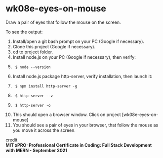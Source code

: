 # wk08e-eyes-on-mouse

Draw a pair of eyes that follow the mouse on the screen.

To see the output:

1. Install/open a git bash prompt on your PC (Google if necessary).
2. Clone this project (Google if necessary).
3. cd to project folder.
4. Install node.js on your PC (Google if necessary), then verify:
5.      $ node --version
6. Install node.js package http-server, verify installation, then launch it:
7.      $ npm install http-server -g
8.      $ http-server --v
9.      $ http-server -o
10. This should open a browser window.  Click on project [wk08e-eyes-on-mouse]
11. You should see a pair of eyes in your browser, that follow the mouse as you move it across the screen.

credit  
**MIT xPRO: Professional Certificate in Coding: Full Stack Development with MERN - September 2021**
